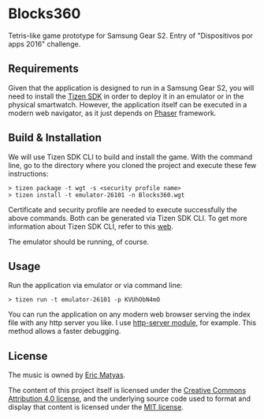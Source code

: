 # Blocks360

Tetris-like game prototype for Samsung Gear S2. Entry of "Dispositivos por apps 2016" challenge.

## Requirements

Given that the application is designed to run in a Samsung Gear S2, you will need to install the [Tizen SDK](https://developer.tizen.org/development/tools/download) in order to deploy it in an emulator or in the physical smartwatch. However, the application itself can be executed in a modern web navigator, as it just depends on [Phaser](http://phaser.io/) framework.

## Build & Installation

We will use Tizen SDK CLI to build and install the game. With the command line, go to the directory where you cloned the project and execute these few instructions:

    > tizen package -t wgt -s <security profile name>
    > tizen install -t emulator-26101 -n Blocks360.wgt

Certificate and security profile are needed to execute successfully the above commands. Both can be generated via Tizen SDK CLI. To get more information about Tizen SDK CLI, refer to this [web](https://developer.tizen.org/development/tools/native-tools/command-line-interface).

The emulator should be running, of course.

## Usage

Run the application via emulator or via command line:

    > tizen run -t emulator-26101 -p KVUhObN4mO

You can run the application on any modern web browser serving the index file with any http server you like. I use [http-server module](https://www.npmjs.com/package/http-server), for example. This method allows a faster debugging.

## License

The music is owned by [Eric Matyas](http://soundimage.org/).

The content of this project itself is licensed under the [Creative Commons Attribution 4.0 license](https://creativecommons.org/licenses/by/4.0/), and the underlying source code used to format and display that content is licensed under the [MIT license](http://opensource.org/licenses/mit-license.php).
